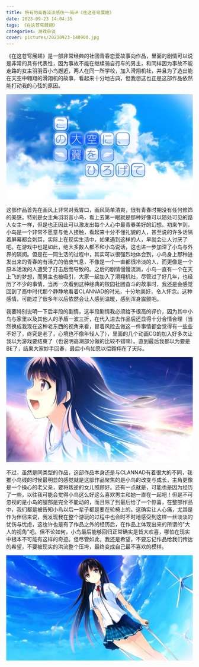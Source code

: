 ```yaml
---
title: 特有的青春淡淡感伤——简评《在这苍穹展翅》
date: 2023-09-23 14:04:35
tags: 《在这苍穹展翅》
categories: 游戏杂谈
cover: pictures/20230923-140900.jpg
---
```


《在这苍穹展翅》是一部非常经典的社团青春恋爱故事向作品，里面的剧情可以说是非常的具有代表性，因为事故不能在继续骑自行车的男主，和同样因为事故不能走路的女主羽羽音小鸟邂逅，两人在同一所学校，加入滑翔机社，并且为了造出能在天空中翱翔的滑翔机的故事，看起来十分地古典，但我想这也正是这部作品依然能打动我的心弦的原因。

![](特有的青春淡淡感伤——简评《在这苍穹展翅》/1280X1280.JPEG "")

这部作品首先在画风上非常对我胃口，画风简单清爽，很有青春时期没有任何修饰的美感。特别是女主角羽羽音小鸟，看上去第一眼就是那种好像可以随处可见的路人女主一样，但是也正因此可以激发出每个人心中最青春美好的幻想。初来乍到，小鸟是一个非常不愿意与他人接触，看起来十分不懂礼貌的人，甚至说的许多话隔着屏幕都会刺耳，实际上在现实生活中，如果遇到这样的人，早就会让人讨厌了吧。在游戏中也是如此，绝大多数人都不和小鸟说话，这也进一步加深了小鸟与外界的隔阂。但是在一同生活的过程中，其实可以很强烈地体会到，小鸟身上那种迸发出来的青春的有活力的俏皮气息，不像是一个一直都很冷淡的人，而更像是一个原本活泼的人遭受了打击后而导致的。之后的剧情慢慢流淌，小鸟一直有一个在天上飞的梦想，而男主也被吸引，大家一起加入了滑翔机社，尽管过了好几年，也经历了不少的事情，当再一次看到这种经典的校园社团奋斗的故事时，我还是会感觉回到了高中时代那个静静地看着CLANNAD的时光，十分地美好，令人怀念。这种感情，可能过了很多年以后依然会让人感到温暖，感到浑身震颤吧。

我要特别说明一下后半段的剧情，这半段剧情我必须给予很高的评价，因为其中小鸟与家里以及其他人的矛盾一波三折，在代入进去作品后还显得十分合情合理（当然换成我现在这种老东西的视角来看，冒着风险去做这一件事情都会觉得有一些些不好了，终究是老了，心境也不像年轻人了），里面的几个动画CG的加入好多次让我以为游戏要结束了（也说明高潮部分做的比较不错嘛）。直到最后我都以为要是BE了，结果大家妙手回春，最后小鸟如愿以偿翱翔在了天际。

![](特有的青春淡淡感伤——简评《在这苍穹展翅》/1280X12802.JPEG "")

不过，虽然是同类型的作品，这部作品本身还是与CLANNAD有着很大的不同，我推小鸟线的时候最明显的感觉就是这部作品聚焦的是小鸟的改变与成长，主角更像是一个操心的老父亲，要将叛逆的女儿照顾好。还有一点就是，可能也是因为经历了一些，以往我可能会觉得小鸟这么好这么喜欢男主和她一直在一起吧！但是不可忽视的是小鸟的腿部是完全不能动的，而且除了到最后给了一个惊喜，在整部作品中，我们都是被告知小鸟以后一辈子都是要在轮椅上的。这确实让人心痛，尤其是作为伴侣来说，我发现我在整个游玩的过程中也会时不时地感受到这样一丝淡淡的忧伤与忧虑，这也许也是有了作品之外的经历后，在作品上体现出来的所谓的"大人的视角"吧。但不论如何，小鸟最后能够回归正常确实是皆大欢喜，哪怕在现实中根本不可能有这样的奇迹。但尽管如此，我还是希望，不要忘记作品给我们传达的希望，不要被现实的洪流整个压垮，最终变成自己最不喜欢的模样。

![](特有的青春淡淡感伤——简评《在这苍穹展翅》/1280X12803.JPEG "")